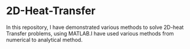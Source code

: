 # 2D-Heat-Transfer
In this repository, I have demonstrated various methods to solve 2D-heat Transfer problems, using MATLAB.I have used various methods from numerical to analytical method.  
